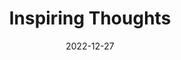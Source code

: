 ---
slug: thought-for-the-day
title: "Inspiring Thoughts"
date: 2022-12-27
excerpt: 'These paper boats of mine are meant to dance on the ripples of hours and not to reach any destination.'
tags: [Inspiration, Motivation, Quotes, Thoughts]
---